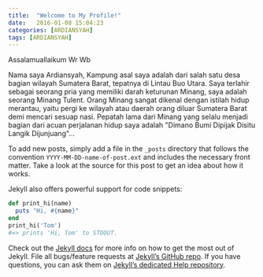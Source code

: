 ```yaml
---
title:  "Welcome to My Profile!"
date:   2016-01-08 15:04:23
categories: [ARDIANSYAH]
tags: [ARDIANSYAH]
---
```

<p>Assalamuallaikum Wr Wb</p>
<p>Nama saya Ardiansyah, Kampung asal saya adalah dari salah satu desa bagian wilayah Sumatera Barat, tepatnya di Lintau Buo Utara. Saya terlahir sebagai seorang pria yang memiliki darah keturunan Minang, saya adalah seorang Minang Tulent. Orang Minang sangat dikenal dengan istilah hidup merantau, yaitu pergi ke wilayah atau daerah orang diluar Sumatera Barat demi mencari sesuap nasi. Pepatah lama dari Minang yang selalu menjadi bagian dari acuan perjalanan hidup saya adalah "Dimano Bumi Dipijak Disitu Langik Dijunjuang"...</p>

To add new posts, simply add a file in the `_posts` directory that follows the convention `YYYY-MM-DD-name-of-post.ext` and includes the necessary front matter. Take a look at the source for this post to get an idea about how it works.

Jekyll also offers powerful support for code snippets:

``` ruby
def print_hi(name)
  puts "Hi, #{name}"
end
print_hi('Tom')
#=> prints 'Hi, Tom' to STDOUT.
```

Check out the [Jekyll docs][jekyll] for more info on how to get the most out of Jekyll. File all bugs/feature requests at [Jekyll’s GitHub repo][jekyll-gh]. If you have questions, you can ask them on [Jekyll’s dedicated Help repository][jekyll-help].

[jekyll]:      http://jekyllrb.com
[jekyll-gh]:   https://github.com/jekyll/jekyll
[jekyll-help]: https://github.com/jekyll/jekyll-help
